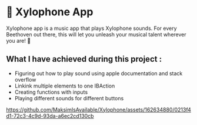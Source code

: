 # 🎹 Xylophone App

Xylophone app is a music app that plays Xylophone sounds. For every Beethoven out there, this will let you unleash your musical talent wherever you are! 🎼

## What I have achieved during this project :

- Figuring out how to play sound using apple documentation and stack overflow
- Linkink multiple elements to one IBAction
- Creating functions with inputs
- Playing different sounds for different buttons

https://github.com/MaksimIsAvailable/Xylophone/assets/162634880/0213f4d1-72c3-4c9d-93da-a6ec2cd130cb

